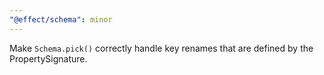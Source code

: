 ```yaml
---
"@effect/schema": minor
---
```


Make `Schema.pick()` correctly handle key renames that are defined by the PropertySignature.
